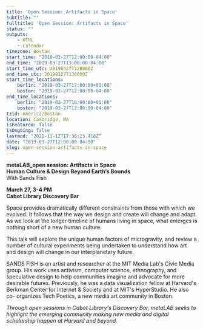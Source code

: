 ```yaml
---
title: 'Open Session: Artifacts in Space'
subtitle: ""
fulltitle: 'Open Session: Artifacts in Space'
status: ""
outputs:
    - HTML
    - Calendar
timezone: Boston
start_time: "2019-03-27T12:00:00-04:00"
end_time: "2019-03-27T13:00:00-04:00"
start_time_utc: 20190327T120000Z
end_time_utc: 20190327T130000Z
start_time_locations:
    berlin: "2019-03-27T17:00:00+01:00"
    boston: "2019-03-27T12:00:00-04:00"
end_time_locations:
    berlin: "2019-03-27T18:00:00+01:00"
    boston: "2019-03-27T13:00:00-04:00"
tzid: America/Boston
location: Cambridge, MA
isFeatured: false
isOngoing: false
lastmod: "2021-11-12T17:36:23.418Z"
date: "2019-03-27T12:00:00-04:00"
slug: open-session-artifacts-in-space
---
```

**metaLAB_open session: Artifacts in Space
<br />Human Culture & Design Beyond Earth’s Bounds**
<br />With Sands Fish

**March 27, 3-4 PM<br />
Cabot Library Discovery Bar**

Space provides dramatically different constraints from those with which we evolved. It follows that the way we design and create will change and adapt. As we look at the longer timeline of humans living in space, what emerges is nothing short of a new human culture. 

This talk will explore the unique human factors of microgravity, and review a number of cultural experiments being undertaken to understand how art and design will change in our interplanetary future.

SANDS FISH is an artist and researcher at the MIT Media Lab's Civic Media group. His work uses activism, computer science, ethnography, and speculative design to help communities imagine and advocate for more desirable futures. Previously, he was a data visualization fellow at Harvard's Berkman Center for Internet & Society and at MIT's HyperStudio. He also co- organizes Tech Poetics, a new media art community in Boston.

*Through open sessions in Cabot Library's Discovery Bar, metaLAB seeks to highlight the emerging community making new media and digital scholarship happen at Harvard and beyond.*